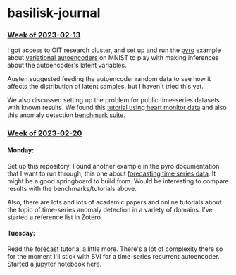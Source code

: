# basilisk-journal

### [Week of 2023-02-13](/2023-02-13/)
I got access to OIT research cluster, and set up and run the [pyro][]
example about [variational autoencoders][vae]
on MNIST to play with making inferences about the autoencoder's latent variables.

Austen suggested feeding the autoencoder random data to see how it affects
the distribution of latent samples, but I haven't tried this yet.

We also discussed setting up the problem for public time-series datasets
with known results.
We found this [tutorial using heart monitor data][ecg] and also this
anomaly detection [benchmark suite][nab].

[pyro]: http://pyro.ai
[vae]: https://pyro.ai/examples/vae.html
[ecg]: https://curiousily.com/posts/time-series-anomaly-detection-using-lstm-autoencoder-with-pytorch-in-python/
[nab]: https://github.com/numenta/NAB


### [Week of 2023-02-20](/2023-02-20/)
#### Monday:
Set up this repository. Found another example in the pyro documentation that I
want to run through, this one about [forecasting time series data][forecast]. It might
be a good springboard to build from. Would be interesting to compare results with
the benchmarks/tutorials above.

Also, there are lots and lots of academic papers and online tutorials about
the topic of time-series anomaly detection in a variety of domains. 
I've started a reference list in Zotero.

[forecast]: https://pyro.ai/examples/forecasting_i.html

#### Tuesday:
Read the [forecast][] tutorial a little more. There's a lot of complexity there so for the moment I'll
stick with SVI for a time-series recurrent autoencoder.
Started a jupyter notebook [here](/2023-02-20/time-series-vae.ipynb).
